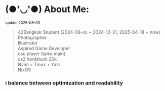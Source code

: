# (●'◡'●) About Me:
<sub> update 2025-08-03 </sub>

> 42Bangkok Student (2024-08-xx ~ 2024-12-31, 2025-04-18 ~ now)\
> Photographer\
> Illustrator\
> Aspired Game Developer\
> osu player (taiko main)\
> cs2 hardstuck 20k\
> Nvim + Tmux + Yazi\
> NixOS

### i balance between optimization and readability
